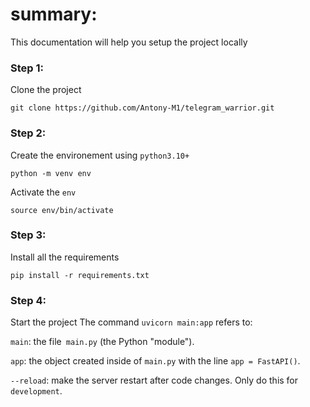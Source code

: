# summary:

This documentation will help you setup the project locally

### Step 1:
Clone the project
```
git clone https://github.com/Antony-M1/telegram_warrior.git
```

### Step 2:
Create the environement using `python3.10+`
```
python -m venv env
```
Activate the `env`
```
source env/bin/activate
```

### Step 3:
Install all the requirements
```
pip install -r requirements.txt
```

### Step 4:
Start the project
The command `uvicorn main:app` refers to:

`main`: the file` main.py` (the Python "module").

`app`: the object created inside of `main.py` with the line `app = FastAPI()`.

`--reload`: make the server restart after code changes. Only do this for `development`.